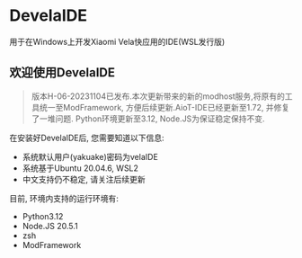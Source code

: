 # DevelaIDE
用于在Windows上开发Xiaomi Vela快应用的IDE(WSL发行版)

## 欢迎使用DevelaIDE
> 版本H-06-20231104已发布.本次更新带来的新的modhost服务,将原有的工具统一至ModFramework, 方便后续更新.AioT-IDE已经更新至1.72, 并修复了一堆问题. Python环境更新至3.12, Node.JS为保证稳定保持不变.

在安装好DevelaIDE后, 您需要知道以下信息:
 - 系统默认用户(yakuake)密码为velaIDE
 - 系统基于Ubuntu 20.04.6, WSL2
 - 中文支持仍不稳定, 请关注后续更新

目前, 环境内支持的运行环境有: 
 - Python3.12
 - Node.JS 20.5.1
 - zsh
 - ModFramework

